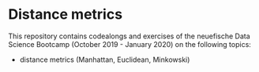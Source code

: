 # Distance metrics

This repository contains codealongs and exercises of the neuefische Data Science Bootcamp (October 2019 - January 2020) on the following topics:
- distance metrics (Manhattan, Euclidean, Minkowski)

